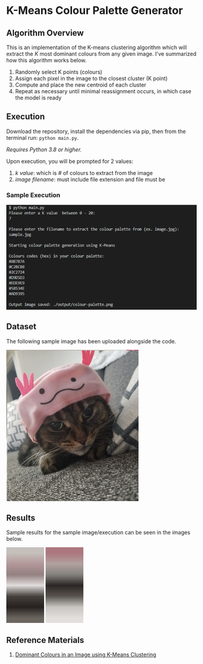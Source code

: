 # K-Means Colour Palette Generator
## Algorithm Overview
This is an implementation of the K-means clustering algorithm which will extract the *K* most dominant colours from any given image. I've summarized how this algorithm works below.
1. Randomly select K points (colours)
2. Assign each pixel in the image to the closest cluster (K point)
3. Compute and place the new centroid of each cluster
4. Repeat as necessary until minimal reassignment occurs, in which case the model is ready

## Execution
Download the repository, install the dependencies via pip, then from the terminal run: `python main.py`. 

*Requires Python 3.8 or higher.*

Upon execution, you will be prompted for 2 values:
1. *k value*: which is # of colours to extract from the image
2. *image filename*: must include file extension and file must be 

### Sample Execution

![](./output/sample-execution.png)

## Dataset
The following sample image has been uploaded alongside the code.

<img src="./images/sample.jpg" width="350" height="400">

## Results
Sample results for the sample image/execution can be seen in the images below.

<img src="./output/colour-palette-example.png" width="100" height="200">
<img src="./output/colour-palette-example2.png" width="100" height="200">

## Reference Materials
1. [Dominant Colours in an Image using K-Means Clustering](https://buzzrobot.com/dominant-colors-in-an-image-using-k-means-clustering-3c7af4622036)

